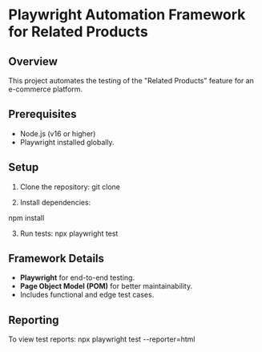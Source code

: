 # Playwright Automation Framework for Related Products

## Overview
This project automates the testing of the "Related Products" feature for an e-commerce platform.

## Prerequisites
- Node.js (v16 or higher)
- Playwright installed globally.

## Setup
1. Clone the repository:
  git clone <repository-url>
  
2. Install dependencies:

  npm install
  
3. Run tests:
  npx playwright test
  
## Framework Details

- **Playwright** for end-to-end testing.
- **Page Object Model (POM)** for better maintainability.
- Includes functional and edge test cases.

## Reporting
To view test reports:
npx playwright test --reporter=html


